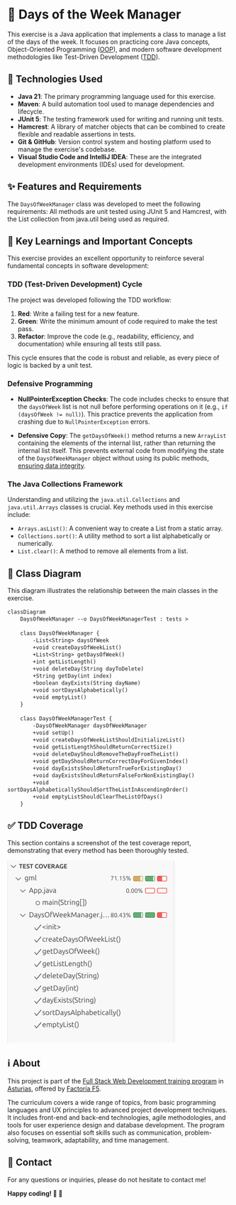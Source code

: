 🥷 Days of the Week Manager
================================================

This exercise is a Java application that implements a class to manage
a list of the days of the week. It focuses on practicing core Java
concepts, Object-Oriented Programming ([OOP](https://en.wikipedia.org/wiki/Object-oriented_programming)),
and modern software development methodologies like Test-Driven Development
([TDD](https://en.wikipedia.org/wiki/Test-driven_development)).

🚀 Technologies Used
--------------------
*   **Java 21**: The primary programming language used for this exercise.
*   **Maven**: A build automation tool used to manage dependencies and lifecycle.
*   **JUnit 5**: The testing framework used for writing and running unit tests.
*   **Hamcrest**: A library of matcher objects that can be combined to create flexible and readable assertions in tests.
*   **Git & GitHub**: Version control system and hosting platform used to manage the exercise's codebase.
*   **Visual Studio Code and IntelliJ IDEA**: These are the integrated development environments (IDEs) used for development.

✨ Features and Requirements
---------------------------
The ```DaysOfWeekManager``` class was developed to meet the following requirements:
All methods are unit tested using JUnit 5 and Hamcrest, with the List collection
from java.util being used as required.

🧠 Key Learnings and Important Concepts
---------------------------------------
This exercise provides an excellent opportunity to reinforce several fundamental concepts in software development:

### TDD (Test-Driven Development) Cycle
The project was developed following the TDD workflow:

1.  **Red**: Write a failing test for a new feature.
2.  **Green**: Write the minimum amount of code required to make the test pass.
3.  **Refactor**: Improve the code (e.g., readability, efficiency, and documentation) while ensuring all tests still pass.

This cycle ensures that the code is robust and reliable, as every piece of logic is backed by a unit test.

### Defensive Programming
*   **NullPointerException Checks**: The code includes checks to ensure that
the ```daysOfWeek``` list is not null before performing operations on it
(e.g., ```if (daysOfWeek != null)```). This practice prevents the application from
crashing due to ```NullPointerException``` errors.

* **Defensive Copy**: The ```getDaysOfWeek()``` method returns a new ```ArrayList```
containing the elements of the internal list, rather than returning
the internal list itself. This prevents external code from modifying the state
of the ```DaysOfWeekManager``` object without using its public methods,
<u>ensuring data integrity</u>.

### The Java Collections Framework
Understanding and utilizing the ```java.util.Collections``` and ```java.util.Arrays```
classes is crucial. Key methods used in this exercise include:

*   ```Arrays.asList()```: A convenient way to create a List from a static array.
*   ```Collections.sort()```: A utility method to sort a list alphabetically or numerically.
*   ```List.clear()```: A method to remove all elements from a list.

📁 Class Diagram
----------------
This diagram illustrates the relationship between the main classes in the exercise.
```mermaid
classDiagram
    DaysOfWeekManager --o DaysOfWeekManagerTest : tests >

    class DaysOfWeekManager {
        -List<String> daysOfWeek
        +void createDaysOfWeekList()
        +List<String> getDaysOfWeek()
        +int getListLength()
        +void deleteDay(String dayToDelete)
        +String getDay(int index)
        +boolean dayExists(String dayName)
        +void sortDaysAlphabetically()
        +void emptyList()
    }

    class DaysOfWeekManagerTest {
        -DaysOfWeekManager daysOfWeekManager
        +void setUp()
        +void createDaysOfWeekListShouldInitializeList()
        +void getListLengthShouldReturnCorrectSize()
        +void deleteDayShouldRemoveTheDayFromTheList()
        +void getDayShouldReturnCorrectDayForGivenIndex()
        +void dayExistsShouldReturnTrueForExistingDay()
        +void dayExistsShouldReturnFalseForNonExistingDay()
        +void sortDaysAlphabeticallyShouldSortTheListInAscendingOrder()
        +void emptyListShouldClearTheListOfDays()
    }
```

✅ TDD Coverage
---------------
This section contains a screenshot of the test coverage report,
demonstrating that every method has been thoroughly tested.&nbsp;

![TDD Screenshot](/img/tdd.png)

## ℹ️ About

This project is part of the [Full Stack Web Development training program](https://factoriaf5.org/aprende/desarrollo-web-full-stack-asturias/) in [Asturias](https://en.wikipedia.org/wiki/Asturias), offered by [Factoría F5](https://factoriaf5.org/).

The curriculum covers a wide range of topics, from basic programming languages ​​and UX principles to advanced project development techniques. It includes front-end and back-end technologies, agile methodologies, and tools for user experience design and database development. The program also focuses on essential soft skills such as communication, problem-solving, teamwork, adaptability, and time management.

## 📧 Contact

For any questions or inquiries, please do not hesitate to contact me!

**Happy coding! 🌱 🐒**
